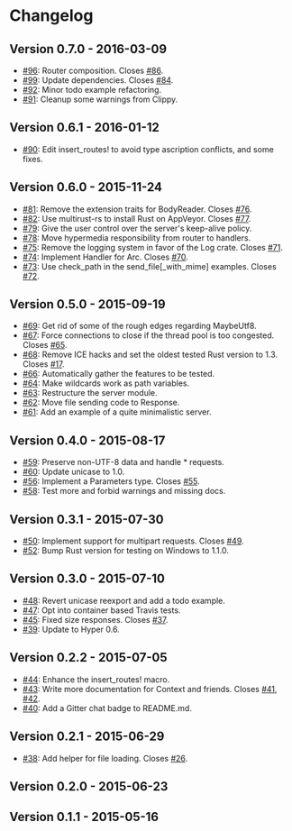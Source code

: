 # Changelog

## Version 0.7.0 - 2016-03-09

 * [#96][96]: Router composition. Closes [#86][86].
 * [#99][99]: Update dependencies. Closes [#84][84].
 * [#92][92]: Minor todo example refactoring.
 * [#91][91]: Cleanup some warnings from Clippy.

## Version 0.6.1 - 2016-01-12

 * [#90][90]: Edit insert_routes! to avoid type ascription conflicts, and some fixes.

## Version 0.6.0 - 2015-11-24

 * [#81][81]: Remove the extension traits for BodyReader. Closes [#76][76].
 * [#82][82]: Use multirust-rs to install Rust on AppVeyor. Closes [#77][77].
 * [#79][79]: Give the user control over the server's keep-alive policy.
 * [#78][78]: Move hypermedia responsibility from router to handlers.
 * [#75][75]: Remove the logging system in favor of the Log crate. Closes [#71][71].
 * [#74][74]: Implement Handler for Arc. Closes [#70][70].
 * [#73][73]: Use check_path in the send_file[_with_mime] examples. Closes [#72][72].

## Version 0.5.0 - 2015-09-19

 * [#69][69]: Get rid of some of the rough edges regarding MaybeUtf8.
 * [#67][67]: Force connections to close if the thread pool is too congested. Closes [#65][65].
 * [#68][68]: Remove ICE hacks and set the oldest tested Rust version to 1.3. Closes [#17][17].
 * [#66][66]: Automatically gather the features to be tested.
 * [#64][64]: Make wildcards work as path variables.
 * [#63][63]: Restructure the server module.
 * [#62][62]: Move file sending code to Response.
 * [#61][61]: Add an example of a quite minimalistic server.

## Version 0.4.0 - 2015-08-17

 * [#59][59]: Preserve non-UTF-8 data and handle * requests.
 * [#60][60]: Update unicase to 1.0.
 * [#56][56]: Implement a Parameters type. Closes [#55][55].
 * [#58][58]: Test more and forbid warnings and missing docs.

## Version 0.3.1 - 2015-07-30

 * [#50][50]: Implement support for multipart requests. Closes [#49][49].
 * [#52][52]: Bump Rust version for testing on Windows to 1.1.0.

## Version 0.3.0 - 2015-07-10

 * [#48][48]: Revert unicase reexport and add a todo example.
 * [#47][47]: Opt into container based Travis tests.
 * [#45][45]: Fixed size responses. Closes [#37][37].
 * [#39][39]: Update to Hyper 0.6.

## Version 0.2.2 - 2015-07-05

 * [#44][44]: Enhance the insert_routes! macro.
 * [#43][43]: Write more documentation for Context and friends. Closes [#41][41], [#42][42].
 * [#40][40]: Add a Gitter chat badge to README.md.

## Version 0.2.1 - 2015-06-29

 * [#38][38]: Add helper for file loading. Closes [#26][26].

## Version 0.2.0 - 2015-06-23


## Version 0.1.1 - 2015-05-16

[96]: https://github.com/Ogeon/rustful/pull/96
[99]: https://github.com/Ogeon/rustful/pull/99
[92]: https://github.com/Ogeon/rustful/pull/92
[91]: https://github.com/Ogeon/rustful/pull/91
[90]: https://github.com/Ogeon/rustful/pull/90
[81]: https://github.com/Ogeon/rustful/pull/81
[82]: https://github.com/Ogeon/rustful/pull/82
[79]: https://github.com/Ogeon/rustful/pull/79
[78]: https://github.com/Ogeon/rustful/pull/78
[75]: https://github.com/Ogeon/rustful/pull/75
[74]: https://github.com/Ogeon/rustful/pull/74
[73]: https://github.com/Ogeon/rustful/pull/73
[69]: https://github.com/Ogeon/rustful/pull/69
[67]: https://github.com/Ogeon/rustful/pull/67
[68]: https://github.com/Ogeon/rustful/pull/68
[66]: https://github.com/Ogeon/rustful/pull/66
[64]: https://github.com/Ogeon/rustful/pull/64
[63]: https://github.com/Ogeon/rustful/pull/63
[62]: https://github.com/Ogeon/rustful/pull/62
[61]: https://github.com/Ogeon/rustful/pull/61
[59]: https://github.com/Ogeon/rustful/pull/59
[60]: https://github.com/Ogeon/rustful/pull/60
[56]: https://github.com/Ogeon/rustful/pull/56
[58]: https://github.com/Ogeon/rustful/pull/58
[50]: https://github.com/Ogeon/rustful/pull/50
[52]: https://github.com/Ogeon/rustful/pull/52
[48]: https://github.com/Ogeon/rustful/pull/48
[47]: https://github.com/Ogeon/rustful/pull/47
[45]: https://github.com/Ogeon/rustful/pull/45
[39]: https://github.com/Ogeon/rustful/pull/39
[44]: https://github.com/Ogeon/rustful/pull/44
[43]: https://github.com/Ogeon/rustful/pull/43
[40]: https://github.com/Ogeon/rustful/pull/40
[38]: https://github.com/Ogeon/rustful/pull/38
[86]: https://github.com/Ogeon/rustful/issues/86
[84]: https://github.com/Ogeon/rustful/issues/84
[76]: https://github.com/Ogeon/rustful/issues/76
[77]: https://github.com/Ogeon/rustful/issues/77
[71]: https://github.com/Ogeon/rustful/issues/71
[70]: https://github.com/Ogeon/rustful/issues/70
[72]: https://github.com/Ogeon/rustful/issues/72
[65]: https://github.com/Ogeon/rustful/issues/65
[17]: https://github.com/Ogeon/rustful/issues/17
[55]: https://github.com/Ogeon/rustful/issues/55
[49]: https://github.com/Ogeon/rustful/issues/49
[37]: https://github.com/Ogeon/rustful/issues/37
[41]: https://github.com/Ogeon/rustful/issues/41
[42]: https://github.com/Ogeon/rustful/issues/42
[26]: https://github.com/Ogeon/rustful/issues/26
